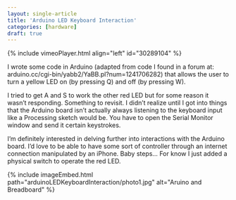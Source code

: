 ```yaml
---
layout: single-article
title: 'Arduino LED Keyboard Interaction'
categories: [hardware]
draft: true
---
```


{% include vimeoPlayer.html align="left" id="30289104" %}

I wrote some code in Arduino (adapted from code I found in a forum at: arduino.cc/​cgi-bin/​yabb2/​YaBB.pl?num=1241706282) that allows the user to turn a yellow LED on (by pressing Q) and off (by pressing W).

I tried to get A and S to work the other red LED but for some reason it wasn’t responding. Something to revisit. I didn’t realize until I got into things that the Arduino board isn’t actually always listening to the keyboard input like a Processing sketch would be. You have to open the Serial Monitor window and send it certain keystrokes.

I’m definitely interested in delving further into interactions with the Arduino board. I’d love to be able to have some sort of controller through an internet connection manipulated by an iPhone. Baby steps… For know I just added a physical switch to operate the red LED.

{% include imageEmbed.html path="arduinoLEDKeyboardInteraction/photo1.jpg" alt="Aruino and Breadboard" %}
